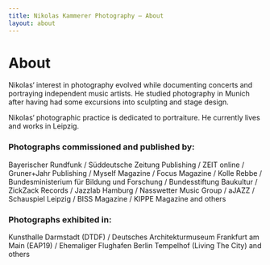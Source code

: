 ```yaml
---
title: Nikolas Kammerer Photography – About
layout: about
---
```


# About

Nikolas‘ interest in photography evolved while documenting concerts and portraying independent music artists. He studied photography in Munich after having had some excursions into sculpting and stage design. 

Nikolas‘ photographic practice is dedicated to portraiture. He currently lives and works in Leipzig.

### Photographs commissioned and published by:

Bayerischer Rundfunk / Süddeutsche Zeitung Publishing / ZEIT online / Gruner+Jahr Publishing / Myself Magazine / Focus Magazine / Kolle Rebbe / Bundesministerium für Bildung und Forschung / Bundesstiftung Baukultur / ZickZack Records / Jazzlab Hamburg / Nasswetter Music Group / aJAZZ /  Schauspiel Leipzig / BISS Magazine / KIPPE Magazine and others

### Photographs exhibited in:

Kunsthalle Darmstadt (DTDF) / Deutsches Architekturmuseum Frankfurt am Main  (EAP19) / Ehemaliger Flughafen Berlin Tempelhof (Living The City) and others